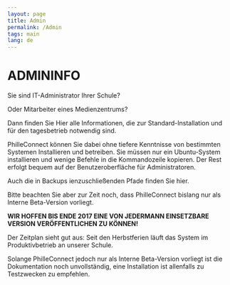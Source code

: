 ```yaml
---
layout: page
title: Admin
permalink: /Admin
tags: main
lang: de
---
```


# **ADMIN**INFO

Sie sind IT-Administrator Ihrer Schule?

Oder Mitarbeiter eines Medienzentrums?

Dann finden Sie Hier alle Informationen, die zur Standard-Installation und für den tagesbetrieb notwendig sind.

PhilleConnect können Sie dabei ohne tiefere Kenntnisse von bestimmten Systemen Installieren und betreiben. Sie müssen nur ein Ubuntu-System installieren und wenige Befehle in die Kommandozeile kopieren. Der Rest erfolgt bequem auf der Benutzeroberfläche für Administratoren.

Auch die in Backups ienzuschließenden Pfade finden Sie hier.

Bitte beachten Sie aber zur Zeit noch, dass PhilleConnect bislang nur als Interne Beta-Version vorliegt.

**WIR HOFFEN BIS ENDE 2017 EINE VON JEDERMANN EINSETZBARE VERSION VERÖFFENTLICHEN ZU KÖNNEN!**

Der Zeitplan sieht gut aus: Seit den Herbstferien läuft das System im Produktivbetrieb an unserer Schule.

Solange PhilleConnect jedoch nur als Interne Beta-Version vorliegt ist die Dokumentation noch unvollständig, eine Installation ist allenfalls zu Testzwecken zu empfehlen.
